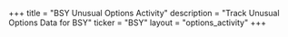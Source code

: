 +++
title = "BSY Unusual Options Activity"
description = "Track Unusual Options Data for BSY"
ticker = "BSY"
layout = "options_activity"
+++

